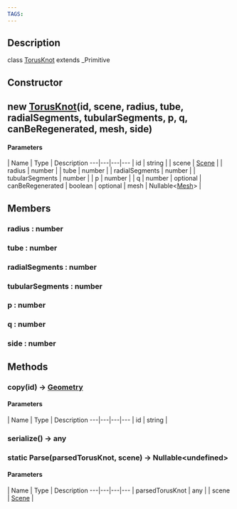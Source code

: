 ```yaml
---
TAGS:
---
```

## Description

class [TorusKnot](/classes/3.1/TorusKnot) extends _Primitive



## Constructor

## new [TorusKnot](/classes/3.1/TorusKnot)(id, scene, radius, tube, radialSegments, tubularSegments, p, q, canBeRegenerated, mesh, side)



#### Parameters
 | Name | Type | Description
---|---|---|---
 | id | string | 
 | scene | [Scene](/classes/3.1/Scene) | 
 | radius | number | 
 | tube | number | 
 | radialSegments | number | 
 | tubularSegments | number | 
 | p | number | 
 | q | number | 
optional | canBeRegenerated | boolean | 
optional | mesh | Nullable&lt;[Mesh](/classes/3.1/Mesh)&gt; | 
## Members

### radius : number



### tube : number



### radialSegments : number



### tubularSegments : number



### p : number



### q : number



### side : number



## Methods

### copy(id) &rarr; [Geometry](/classes/3.1/Geometry)



#### Parameters
 | Name | Type | Description
---|---|---|---
 | id | string | 

### serialize() &rarr; any


### static Parse(parsedTorusKnot, scene) &rarr; Nullable&lt;undefined&gt;



#### Parameters
 | Name | Type | Description
---|---|---|---
 | parsedTorusKnot | any | 
 | scene | [Scene](/classes/3.1/Scene) | 

